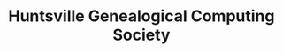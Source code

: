 ---
layout: repo
title: "Huntsville Genealogical Computing Society"
id: 10577
permalink: repos/10577/
---